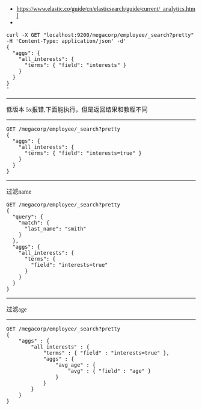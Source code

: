 <font face="SimSun" size=3>

- https://www.elastic.co/guide/cn/elasticsearch/guide/current/_analytics.html
- 

~~~
curl -X GET "localhost:9200/megacorp/employee/_search?pretty" -H 'Content-Type: application/json' -d'
{
  "aggs": {
    "all_interests": {
      "terms": { "field": "interests" }
    }
  }
}
'
~~~

---

低版本 5x报错,下面能执行，但是返回结果和教程不同

---

~~~
GET /megacorp/employee/_search?pretty
{
  "aggs": {
    "all_interests": {
      "terms": { "field": "interests=true" }
    }
  }
}
~~~

---

过滤name

~~~
GET /megacorp/employee/_search?pretty
{
  "query": {
    "match": {
      "last_name": "smith"
    }
  },
  "aggs": {
    "all_interests": {
      "terms": {
        "field": "interests=true"
      }
    }
  }
}
~~~

---

过滤age

---

~~~
GET /megacorp/employee/_search?pretty
{
    "aggs" : {
        "all_interests" : {
            "terms" : { "field" : "interests=true" },
            "aggs" : {
                "avg_age" : {
                    "avg" : { "field" : "age" }
                }
            }
        }
    }
}
~~~

</font>